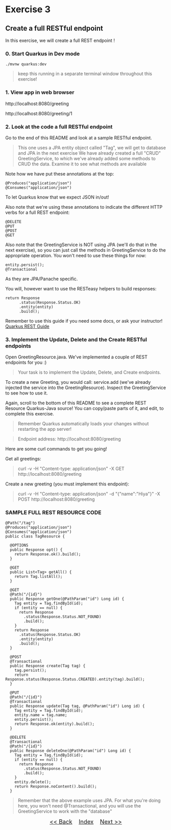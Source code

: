 # Exercise 3
## Create a full RESTful endpoint

In this exercise, we will create a full REST endpoint !

### 0. Start Quarkus in Dev mode


   ```
   ./mvnw quarkus:dev
   ```

> keep this running in a separate terminal window throughout this exercise!

### 1. View app in web browser
http://localhost:8080/greeting

http://localhost:8080/greeting/1

### 2. Look at the code a full RESTful endpoint 

Go to the end of this README and look at a sample RESTful endpoint. 

> This one uses a JPA entity object called "Tag", we will get to database and JPA in the next exercise
> We have already created a full "CRUD" GreetingService, to which we've already added some methods to CRUD the data. Examine it to see what methods are available
>

Note how we have put these annotations at the top:

``` 
@Produces("application/json")
@Consumes("application/json")
```

To let Quarkus know that we expect JSON in/out!

Also note that we're using these annotations to indicate the different HTTP verbs for a full REST endpoint:

``` 
@DELETE
@PUT
@POST
@GET
```

Also note that the GreetingService is NOT using JPA (we'll do that in the next exercise), so you can just call the methods in GreetingService to do the appropriate operation. You won't need to use these things for now:

``` 
entity.persist();
@Transactional
```

As they are JPA/Panache specific.

You will, however want to use the RESTeasy helpers to build responses:

``` 
return Response
      .status(Response.Status.OK)
      .entity(entity)
      .build();
```

Remember to use this guide if you need some docs, or ask  your instructor!
[Quarkus REST Guide](https://quarkus.io/guides/rest-json)

### 3. Implement the Update, Delete and the Create RESTful endpoints  

Open GreetingResource.java. We've implemented a couple of REST endpoints for you :)

> Your task is to implement the Update, Delete, and Create endpoints.

To create a new Greeting, you would call: service.add (we've already injected the service into the GreetingResource). Inspect the GreetingService to see how to use it.
 
Again, scroll to the bottom of this README to see a complete REST Resource Quarkus-Java source! You can copy/paste parts of it, and edit, to complete this exercise. 

> Remember Quarkus automatically loads your changes without restarting the app server!

> Endpoint address: http://localhost:8080/greeting

Here are some curl commands to get you going!

Get all greetings:
> curl -v -H "Content-type: application/json" -X GET http://localhost:8080/greeting

Create a new greeting (you must implement this endpoint):

> curl -v -H "Content-type: application/json" -d "{\"name\":\"Hiya\"}" -X POST http://localhost:8080/greeting
     
### SAMPLE FULL REST RESOURCE CODE

``` 
@Path("/tag")
@Produces("application/json")
@Consumes("application/json")
public class TagResource {

  @OPTIONS
  public Response opt() {
    return Response.ok().build();
  }

  @GET
  public List<Tag> getAll() {
    return Tag.listAll();
  }

  @GET
  @Path("/{id}")
  public Response getOne(@PathParam("id") Long id) {
    Tag entity = Tag.findById(id);
    if (entity == null) {
      return Response
        .status(Response.Status.NOT_FOUND)
        .build();
    }
    return Response
      .status(Response.Status.OK)
      .entity(entity)
      .build();
  }

  @POST
  @Transactional
  public Response create(Tag tag) {
    tag.persist();
    return Response.status(Response.Status.CREATED).entity(tag).build();
  }

  @PUT
  @Path("/{id}")
  @Transactional
  public Response update(Tag tag, @PathParam("id") Long id) {
    Tag entity = Tag.findById(id);
    entity.name = tag.name;
    entity.persist();
    return Response.ok(entity).build();
  }

  @DELETE
  @Transactional
  @Path("/{id}")
  public Response deleteOne(@PathParam("id") Long id) {
    Tag entity = Tag.findById(id);
    if (entity == null) {
      return Response
        .status(Response.Status.NOT_FOUND)
        .build();
    }
    entity.delete();
    return Response.noContent().build();
  }
```
> Remember that the above example uses JPA. For what you're doing here, you won't need @Transactional, and you will use the GreetingService to work with the "database"



<p  align="center">
	<font size="4">
 		<a href="../exercise2/"><< Back</a>&nbsp;&nbsp;&nbsp;&nbsp;<a href="/../../">Index</a>&nbsp;&nbsp;&nbsp;&nbsp;<a href="../exercise4/">Next >></a></td>
 </font>
</p>
